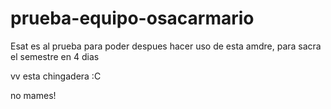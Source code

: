 prueba-equipo-osacarmario
=========================
Esat es al prueba para poder despues hacer uso de esta amdre, para sacra el semestre en 4 dias 

vv esta chingadera :C

no mames!

